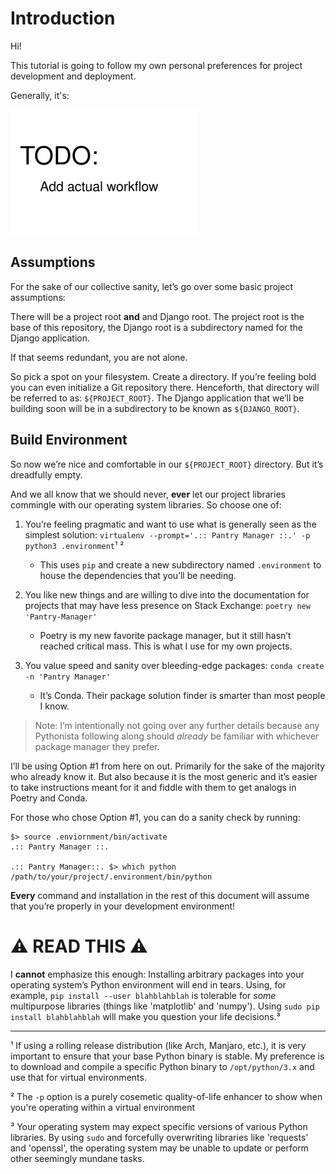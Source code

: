 # Introduction

Hi!

This tutorial is going to follow my own personal preferences for project development and deployment. 

Generally, it's:

![](images/00_workflow.png)

## Assumptions

For the sake of our collective sanity, let’s go over some basic project assumptions:

There will be a project root **and** and Django root. The project root is the base of this repository, the Django root is a subdirectory named for the Django application.

If that seems redundant, you are not alone.

So pick a spot on your filesystem. Create a directory. If you’re feeling bold you can even initialize a Git repository there. Henceforth, that directory will be referred to as: `${PROJECT_ROOT}`. The Django application that we’ll be building soon will be in a subdirectory to be known as `${DJANGO_ROOT}`.

## Build Environment

So now we’re nice and comfortable in our `${PROJECT_ROOT}` directory. But it’s dreadfully empty.

And we all know that we should never, **ever** let our project libraries commingle with our operating system libraries. So choose one of:

1) You’re feeling pragmatic and want to use what is generally seen as the simplest solution: `virtualenv --prompt='.:: Pantry Manager ::.' -p python3 .environment`¹ ²
   * This uses `pip` and create a new subdirectory named `.environment` to house the dependencies that you’ll be needing.

2) You like new things and are willing to dive into the documentation for projects that may have less presence on Stack Exchange: `poetry new 'Pantry-Manager'`
    * Poetry is my new favorite package manager, but it still hasn’t reached critical mass. This is what I use for my own projects.

3) You value speed and sanity over bleeding-edge packages: `conda create -n 'Pantry Manager'`
    * It’s Conda. Their package solution finder is smarter than most people I know.

> Note: I’m intentionally not going over any further details because any Pythonista following along should *already* be familiar with whichever package manager they prefer.

I’ll be using Option #1 from here on out. Primarily for the sake of the majority who already know it. But also because it is the most generic
and it’s easier to take instructions meant for it and fiddle with them to get analogs in Poetry and Conda.

For those who chose Option #1, you can do a sanity check by running: 

```
$> source .enviornment/bin/activate
.:: Pantry Manager ::.

.:: Pantry Manager::. $> which python
/path/to/your/project/.environment/bin/python
```


**Every** command and installation in the rest of this document will assume that you’re properly in your development environment!

# :warning: READ THIS :warning:

I **cannot** emphasize this enough: Installing arbitrary packages into your operating system’s Python environment will end in tears. Using, for example, `pip install --user blahblahblah` is tolerable for *some* multipurpose libraries (things like 'matplotlib' and 'numpy'). Using `sudo pip install blahblahblah` will make you question your life decisions.³

---

¹ If using a rolling release distribution (like Arch, Manjaro, etc.), it is very important to ensure that your base Python binary is stable. My preference is to download and compile a specific Python binary to `/opt/python/3.x` and use that for virtual environments. 

² The `-p` option is a purely cosemetic quality-of-life enhancer to show when you're operating within a virtual environment

³ Your operating system may expect specific versions of various Python libraries. By using `sudo` and forcefully overwriting libraries like 'requests' and 'openssl', the operating system may be unable to update or perform other seemingly mundane tasks.
